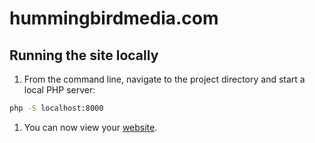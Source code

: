 # hummingbirdmedia.com

## Running the site locally

1. From the command line, navigate to the project directory and start a local
PHP server:

  ```bash
  php -S localhost:8000
  ```

1. You can now view your [website](http://localhost:8000).
